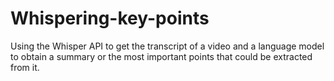 # Whispering-key-points

Using the Whisper API to get the transcript of a video and a language model to obtain a summary or the most important points that could be extracted from it.

